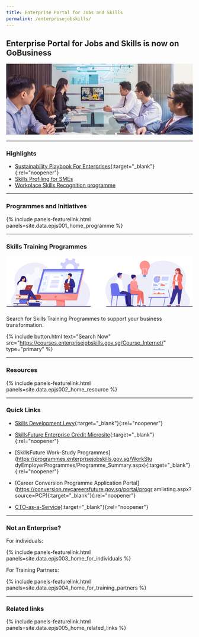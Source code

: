 ```yaml
---
title: Enterprise Portal for Jobs and Skills
permalink: /enterprisejobskills/
---
```


## Enterprise Portal for Jobs and Skills is now on GoBusiness

![EPJS](/images/epjs/hero-img.png)

---


### Highlights

- [Sustainability Playbook For Enterprises](https://go.gov.sg/sustainability-playbook-ssg){:target="_blank"}{:rel="noopener"}
- [Skills Profiling for SMEs](/enterprisejobskills/programmes-and-initiatives/develop-human-capital/skills-profiling-for-smes/?src=epjs_whatsnew)
- [Workplace Skills Recognition programme](/enterprisejobskills/programmes-and-initiatives/learn-at-the-workplace/workplace-skills-recognition-programme/?src=epjs_whatsnew)

---

### Programmes and Initiatives

{% include panels-featurelink.html panels=site.data.epjs001_home_programme %}

---

### Skills Training Programmes 

![Skills Traning Programmes](/images/epjs/skill-training.png)

Search for Skills Training Programmes to support your business transformation.

{% include button.html text="Search Now" src="https://courses.enterprisejobskills.gov.sg/Course_Internet/" type="primary" %}

---

### Resources

{% include panels-featurelink.html panels=site.data.epjs002_home_resource %}

---

### Quick Links

- [Skills Development Levy](/about-skills-development-levy/){:target="_blank"}{:rel="noopener"}

- [SkillsFuture Enterprise Credit Microsite](https://go.gov.sg/sfec-ssg){:target="_blank"}{:rel="noopener"}

- [SkillsFuture Work-Study Programmes](https://programmes.enterprisejobskills.gov.sg/WorkStu
dyEmployerProgrammes/Programme_Summary.aspx){:target="_blank"}{:rel="noopener"}

- [Career Conversion Programme Application Portal](https://conversion.mycareersfuture.gov.sg/portal/progr
amlisting.aspx?source=PCP){:target="_blank"}{:rel="noopener"}

- [CTO-as-a-Service](https://services2.imda.gov.sg/CTOaaS/){:target="_blank"}{:rel="noopener"}

---
### Not an Enterprise?

For individuals:

{% include panels-featurelink.html panels=site.data.epjs003_home_for_individuals %}

For Training Partners:

{% include panels-featurelink.html panels=site.data.epjs004_home_for_training_partners %}

---

### Related links

{% include panels-featurelink.html panels=site.data.epjs005_home_related_links %}

<script src="/jquery/jquery.min.js"></script>
<script src="/jquery/epjs-bp-menu-new-tab.js"></script>